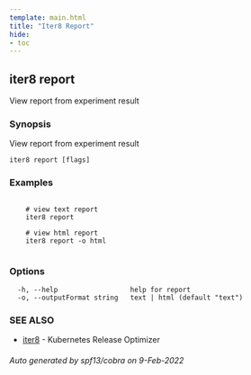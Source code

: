 ```yaml
---
template: main.html
title: "Iter8 Report"
hide:
- toc
---
```


## iter8 report

View report from experiment result

### Synopsis

View report from experiment result

```
iter8 report [flags]
```

### Examples

```

	# view text report
	iter8 report
	
	# view html report
	iter8 report -o html
	
```

### Options

```
  -h, --help                  help for report
  -o, --outputFormat string   text | html (default "text")
```

### SEE ALSO

* [iter8](iter8.md)	 - Kubernetes Release Optimizer

###### Auto generated by spf13/cobra on 9-Feb-2022
